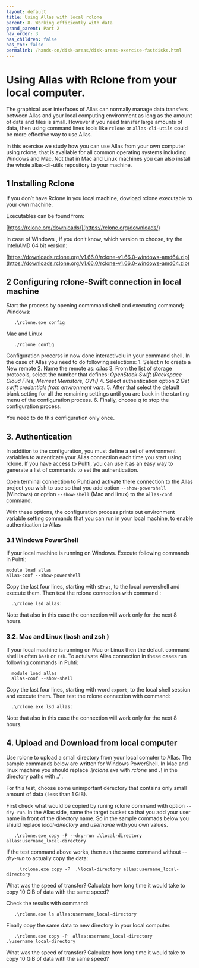 ```yaml
---
layout: default
title: Using Allas with local rclone
parent: 8. Working efficiently with data
grand_parent: Part 2
nav_order: 3
has_children: false
has_toc: false
permalink: /hands-on/disk-areas/disk-areas-exercise-fastdisks.html
---
```


# Using Allas with Rclone from your local computer.

The graphical user interfaces of Allas can normally manage data transfers between Allas and your local computing environment as long as the amount of data and files is small. However if you need transfer large amounts of data, then using command lines tools like `rclone` or `allas-cli-utils` could be more effective way to use Allas.

In this exercise we study how you can use Allas from your own computer using rclone, that is available for all common operating systems including Windows and Mac. Not that in Mac and Linux machines you can also install the whole allas-cli-utils repository to your machine.


## 1 Installing Rclone


If you  don’t  have  Rclone in you local machine, dowload rclone executable to your own machine.

Executables can  be found from:

[https://rclone.org/downloads/](https://rclone.org/downloads/)

In case of Windows , if you don’t know, which version to choose, try the Intel/AMD 64 bit version:

   [https://downloads.rclone.org/v1.66.0/rclone-v1.66.0-windows-amd64.zip](https://downloads.rclone.org/v1.66.0/rclone-v1.66.0-windows-amd64.zip)


## 2 Configuring rclone-Swift connection in local machine

Start the process by opening commmand shell and executing command;
Windows:

```text
   .\rclone.exe config
```   
Mac and Linux

```text
   ./rclone config
```
Configuration procerss in now done interactivelu in your command shell.
In the case of Allas you need to do following selections:
    1. Select *n* to create a New remote 
    2. Name the remote as: *allas* 
    3. From the list of storage protocols, select the number that defines: *OpenStack Swift (Rackspace Cloud Files, Memset Memstore, OVH)* 
    4. Select authentication option *2 Get swift credentials from environment vars*. 
    5. After that select the default blank setting for all the remaining settings until you are back in the starting menu of the configuration process. 
    6. Finally, choose *q* to stop the configuration process. 

You need to do this configuration only once. 


## 3. Authentication

In addition to the configuration, you must define a set of environment variables to autenticate your Allas connection each time you start using rclone. If you have access to Puhti, you can use it as an easy way to generate a list of commands to set the authentication. 

Open terminal connection to Puhti and activate there connection to the Allas project you wish to use so that you add option `--show-powershell` (Windows) or option `--show-shell` (Mac and linux) to the `allas-conf` command. 

With these options, the configuration process prints out environment variable setting commands that you can run in your local machine, to enable authentication to Allas

### 3.1 Windows PowerShell

If your local machine is running on Windows. Execute following commands in Puhti:
```text
module load allas
allas-conf --show-powershell
```
Copy the last four lines, starting with `$Env:`, to the local powershell and execute them. Then test the rclone connection with command :

```text
  .\rclone lsd allas:
```

Note that also in this case the connection will work only for the next 8 hours. 

### 3.2. Mac and Linux (bash and zsh )
If your local machine is running on Mac or Linux then the default command shell is often `bash` or `zsh`. To actuivate Allas connection in these cases run following commands in Puhti:

```text
  module load allas
  allas-conf --show-shell
```
Copy the last four lines, starting with word `export`, to the local shell session and execute them. Then test the rclone connection with command:

```text
  .\rclone.exe lsd allas:
```

Note that also in this case the connection will work only for the next 8 hours.

## 4. Upload and Download from local computer

Use rclone to upload a small directory from your local comuter to Allas. The sample commands below are written for Windows PowerShell. In Mac and linux machine you should replace _.\rclone.exe_ with _rclone_
and _.\\_ in the directory paths with _./_ .

For this test, choose some unimportant derectory that contains only small amount of data ( less than 1 GiB).

First check what would be copied by runing rclone command with option `--dry-run`. In the Allas side, name the target bucket so that you add your user name in front of the directory name. So in the sample commads below you shiuld replace _local-directory_ and _username_ with you own values.

```text
   .\rclone.exe copy -P --dry-run .\local-directory allas:username_local-directory
```
If the test command above works, then run the same command without _--dry-run_ to actually copy the data:

```text
    .\rclone.exe copy -P  .\local-directory allas:username_local-directory
```

What was the speed of transfer? Calculate how long time it would take to copy 10 GiB of data with the same speed?

Check the results with command:

```text
   .\rclone.exe ls allas:username_local-directory
```

Finally copy the same data to new directory in your local computer.    

```text
   .\rclone.exe copy -P  allas:username_local-directory .\username_local-directory
```

What was the speed of transfer? Calculate how long time it would take to copy 10 GiB of data with the same speed?